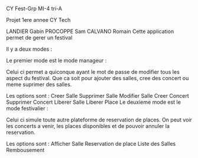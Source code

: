 CY Fest-Grp MI-4 tri-A

Projet 1ere annee CY Tech

LANDIER Gabin
PROCOPPE Sam
CALVANO Romain
Cette application permet de gerer un festival

Il y a deux modes :

Le premier mode est le mode manageur :

Celui ci permet a quiconque ayant le mot de passe de modifier tous les aspect du festival. Que ca soit pour ajouter des salles, cree des concert ou meme suprimer des salles.

Les options sont :
Creer Salle
Supprimer Salle
Modifier Salle
Creer Concert
Supprimer Concert
Liberer Salle
Liberer Place
Le deuxieme mode est le mode festivalier :

Celui ci simule toute autre plateforme de reservation de places. On peut voir les concerts a venir, les places disponibles et de pouvoir annuler la reservation.

Les options sont : 
Afficher Salle
Reservation de place
Liste des Salles
Rembousement
